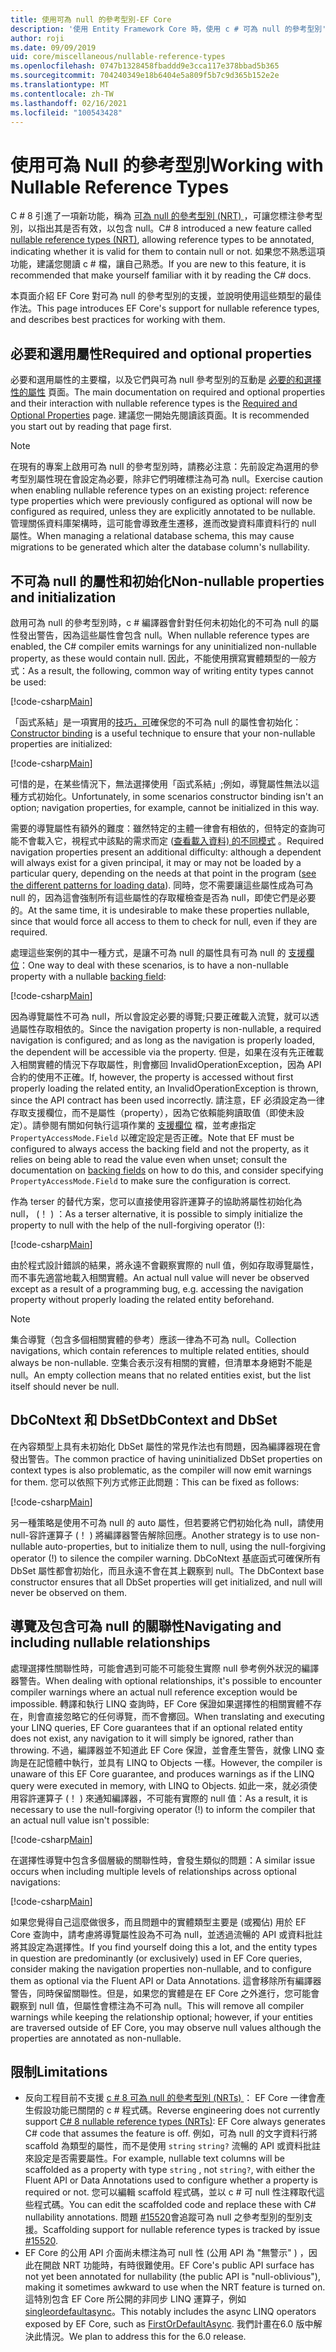 ```yaml
---
title: 使用可為 null 的參考型別-EF Core
description: '使用 Entity Framework Core 時，使用 c # 可為 null 的參考型別'
author: roji
ms.date: 09/09/2019
uid: core/miscellaneous/nullable-reference-types
ms.openlocfilehash: 0747b1328458fbaddd9e3cca117e378bbad5b365
ms.sourcegitcommit: 704240349e18b6404e5a809f5b7c9d365b152e2e
ms.translationtype: MT
ms.contentlocale: zh-TW
ms.lasthandoff: 02/16/2021
ms.locfileid: "100543428"
---
```

# <a name="working-with-nullable-reference-types"></a><span data-ttu-id="ad044-103">使用可為 Null 的參考型別</span><span class="sxs-lookup"><span data-stu-id="ad044-103">Working with Nullable Reference Types</span></span>

<span data-ttu-id="ad044-104">C # 8 引進了一項新功能，稱為 [可為 null 的參考型別 (NRT) ](/dotnet/csharp/tutorials/nullable-reference-types)，可讓您標注參考型別，以指出其是否有效，以包含 null。</span><span class="sxs-lookup"><span data-stu-id="ad044-104">C# 8 introduced a new feature called [nullable reference types (NRT)](/dotnet/csharp/tutorials/nullable-reference-types), allowing reference types to be annotated, indicating whether it is valid for them to contain null or not.</span></span> <span data-ttu-id="ad044-105">如果您不熟悉這項功能，建議您閱讀 c # 檔，讓自己熟悉。</span><span class="sxs-lookup"><span data-stu-id="ad044-105">If you are new to this feature, it is recommended that make yourself familiar with it by reading the C# docs.</span></span>

<span data-ttu-id="ad044-106">本頁面介紹 EF Core 對可為 null 的參考型別的支援，並說明使用這些類型的最佳作法。</span><span class="sxs-lookup"><span data-stu-id="ad044-106">This page introduces EF Core's support for nullable reference types, and describes best practices for working with them.</span></span>

## <a name="required-and-optional-properties"></a><span data-ttu-id="ad044-107">必要和選用屬性</span><span class="sxs-lookup"><span data-stu-id="ad044-107">Required and optional properties</span></span>

<span data-ttu-id="ad044-108">必要和選用屬性的主要檔，以及它們與可為 null 參考型別的互動是 [必要的和選擇性的屬性](xref:core/modeling/entity-properties#required-and-optional-properties) 頁面。</span><span class="sxs-lookup"><span data-stu-id="ad044-108">The main documentation on required and optional properties and their interaction with nullable reference types is the [Required and Optional Properties](xref:core/modeling/entity-properties#required-and-optional-properties) page.</span></span> <span data-ttu-id="ad044-109">建議您一開始先閱讀該頁面。</span><span class="sxs-lookup"><span data-stu-id="ad044-109">It is recommended you start out by reading that page first.</span></span>

> [!NOTE]
> <span data-ttu-id="ad044-110">在現有的專案上啟用可為 null 的參考型別時，請務必注意：先前設定為選用的參考型別屬性現在會設定為必要，除非它們明確標注為可為 null。</span><span class="sxs-lookup"><span data-stu-id="ad044-110">Exercise caution when enabling nullable reference types on an existing project: reference type properties which were previously configured as optional will now be configured as required, unless they are explicitly annotated to be nullable.</span></span> <span data-ttu-id="ad044-111">管理關係資料庫架構時，這可能會導致產生遷移，進而改變資料庫資料行的 null 屬性。</span><span class="sxs-lookup"><span data-stu-id="ad044-111">When managing a relational database schema, this may cause migrations to be generated which alter the database column's nullability.</span></span>

## <a name="non-nullable-properties-and-initialization"></a><span data-ttu-id="ad044-112">不可為 null 的屬性和初始化</span><span class="sxs-lookup"><span data-stu-id="ad044-112">Non-nullable properties and initialization</span></span>

<span data-ttu-id="ad044-113">啟用可為 null 的參考型別時，c # 編譯器會針對任何未初始化的不可為 null 的屬性發出警告，因為這些屬性會包含 null。</span><span class="sxs-lookup"><span data-stu-id="ad044-113">When nullable reference types are enabled, the C# compiler emits warnings for any uninitialized non-nullable property, as these would contain null.</span></span> <span data-ttu-id="ad044-114">因此，不能使用撰寫實體類型的一般方式：</span><span class="sxs-lookup"><span data-stu-id="ad044-114">As a result, the following, common way of writing entity types cannot be used:</span></span>

[!code-csharp[Main](../../../samples/core/Miscellaneous/NullableReferenceTypes/CustomerWithWarning.cs?name=CustomerWithWarning&highlight=5-6)]

<span data-ttu-id="ad044-115">「函式系結」是一項實用的[技巧，可](xref:core/modeling/constructors)確保您的不可為 null 的屬性會初始化：</span><span class="sxs-lookup"><span data-stu-id="ad044-115">[Constructor binding](xref:core/modeling/constructors) is a useful technique to ensure that your non-nullable properties are initialized:</span></span>

[!code-csharp[Main](../../../samples/core/Miscellaneous/NullableReferenceTypes/CustomerWithConstructorBinding.cs?name=CustomerWithConstructorBinding&highlight=6-9)]

<span data-ttu-id="ad044-116">可惜的是，在某些情況下，無法選擇使用「函式系結」;例如，導覽屬性無法以這種方式初始化。</span><span class="sxs-lookup"><span data-stu-id="ad044-116">Unfortunately, in some scenarios constructor binding isn't an option; navigation properties, for example, cannot be initialized in this way.</span></span>

<span data-ttu-id="ad044-117">需要的導覽屬性有額外的難度：雖然特定的主體一律會有相依的，但特定的查詢可能不會載入它，視程式中該點的需求而定 ([查看載入資料) 的不同模式](xref:core/querying/related-data) 。</span><span class="sxs-lookup"><span data-stu-id="ad044-117">Required navigation properties present an additional difficulty: although a dependent will always exist for a given principal, it may or may not be loaded by a particular query, depending on the needs at that point in the program ([see the different patterns for loading data](xref:core/querying/related-data)).</span></span> <span data-ttu-id="ad044-118">同時，您不需要讓這些屬性成為可為 null 的，因為這會強制所有這些屬性的存取權檢查是否為 null，即使它們是必要的。</span><span class="sxs-lookup"><span data-stu-id="ad044-118">At the same time, it is undesirable to make these properties nullable, since that would force all access to them to check for null, even if they are required.</span></span>

<span data-ttu-id="ad044-119">處理這些案例的其中一種方式，是讓不可為 null 的屬性具有可為 null 的 [支援欄位](xref:core/modeling/backing-field)：</span><span class="sxs-lookup"><span data-stu-id="ad044-119">One way to deal with these scenarios, is to have a non-nullable property with a nullable [backing field](xref:core/modeling/backing-field):</span></span>

[!code-csharp[Main](../../../samples/core/Miscellaneous/NullableReferenceTypes/Order.cs?range=10-17)]

<span data-ttu-id="ad044-120">因為導覽屬性不可為 null，所以會設定必要的導覽;只要正確載入流覽，就可以透過屬性存取相依的。</span><span class="sxs-lookup"><span data-stu-id="ad044-120">Since the navigation property is non-nullable, a required navigation is configured; and as long as the navigation is properly loaded, the dependent will be accessible via the property.</span></span> <span data-ttu-id="ad044-121">但是，如果在沒有先正確載入相關實體的情況下存取屬性，則會擲回 InvalidOperationException，因為 API 合約的使用不正確。</span><span class="sxs-lookup"><span data-stu-id="ad044-121">If, however, the property is accessed without first properly loading the related entity, an InvalidOperationException is thrown, since the API contract has been used incorrectly.</span></span> <span data-ttu-id="ad044-122">請注意，EF 必須設定為一律存取支援欄位，而不是屬性（property），因為它依賴能夠讀取值（即使未設定）。請參閱有關如何執行這項作業的 [支援欄位](xref:core/modeling/backing-field) 檔，並考慮指定 `PropertyAccessMode.Field` 以確定設定是否正確。</span><span class="sxs-lookup"><span data-stu-id="ad044-122">Note that EF must be configured to always access the backing field and not the property, as it relies on being able to read the value even when unset; consult the documentation on [backing fields](xref:core/modeling/backing-field) on how to do this, and consider specifying `PropertyAccessMode.Field` to make sure the configuration is correct.</span></span>

<span data-ttu-id="ad044-123">作為 terser 的替代方案，您可以直接使用容許運算子的協助將屬性初始化為 null， (！ ) ：</span><span class="sxs-lookup"><span data-stu-id="ad044-123">As a terser alternative, it is possible to simply initialize the property to null with the help of the null-forgiving operator (!):</span></span>

[!code-csharp[Main](../../../samples/core/Miscellaneous/NullableReferenceTypes/Order.cs?range=19)]

<span data-ttu-id="ad044-124">由於程式設計錯誤的結果，將永遠不會觀察實際的 null 值，例如存取導覽屬性，而不事先適當地載入相關實體。</span><span class="sxs-lookup"><span data-stu-id="ad044-124">An actual null value will never be observed except as a result of a programming bug, e.g. accessing the navigation property without properly loading the related entity beforehand.</span></span>

> [!NOTE]
> <span data-ttu-id="ad044-125">集合導覽（包含多個相關實體的參考）應該一律為不可為 null。</span><span class="sxs-lookup"><span data-stu-id="ad044-125">Collection navigations, which contain references to multiple related entities, should always be non-nullable.</span></span> <span data-ttu-id="ad044-126">空集合表示沒有相關的實體，但清單本身絕對不能是 null。</span><span class="sxs-lookup"><span data-stu-id="ad044-126">An empty collection means that no related entities exist, but the list itself should never be null.</span></span>

## <a name="dbcontext-and-dbset"></a><span data-ttu-id="ad044-127">DbCoNtext 和 DbSet</span><span class="sxs-lookup"><span data-stu-id="ad044-127">DbContext and DbSet</span></span>

<span data-ttu-id="ad044-128">在內容類型上具有未初始化 DbSet 屬性的常見作法也有問題，因為編譯器現在會發出警告。</span><span class="sxs-lookup"><span data-stu-id="ad044-128">The common practice of having uninitialized DbSet properties on context types is also problematic, as the compiler will now emit warnings for them.</span></span> <span data-ttu-id="ad044-129">您可以依照下列方式修正此問題：</span><span class="sxs-lookup"><span data-stu-id="ad044-129">This can be fixed as follows:</span></span>

[!code-csharp[Main](../../../samples/core/Miscellaneous/NullableReferenceTypes/NullableReferenceTypesContext.cs?name=Context&highlight=3-4)]

<span data-ttu-id="ad044-130">另一種策略是使用不可為 null 的 auto 屬性，但若要將它們初始化為 null，請使用 null-容許運算子 (！ ) 將編譯器警告解除回應。</span><span class="sxs-lookup"><span data-stu-id="ad044-130">Another strategy is to use non-nullable auto-properties, but to initialize them to null, using the null-forgiving operator (!) to silence the compiler warning.</span></span> <span data-ttu-id="ad044-131">DbCoNtext 基底函式可確保所有 DbSet 屬性都會初始化，而且永遠不會在其上觀察到 null。</span><span class="sxs-lookup"><span data-stu-id="ad044-131">The DbContext base constructor ensures that all DbSet properties will get initialized, and null will never be observed on them.</span></span>

## <a name="navigating-and-including-nullable-relationships"></a><span data-ttu-id="ad044-132">導覽及包含可為 null 的關聯性</span><span class="sxs-lookup"><span data-stu-id="ad044-132">Navigating and including nullable relationships</span></span>

<span data-ttu-id="ad044-133">處理選擇性關聯性時，可能會遇到可能不可能發生實際 null 參考例外狀況的編譯器警告。</span><span class="sxs-lookup"><span data-stu-id="ad044-133">When dealing with optional relationships, it's possible to encounter compiler warnings where an actual null reference exception would be impossible.</span></span> <span data-ttu-id="ad044-134">轉譯和執行 LINQ 查詢時，EF Core 保證如果選擇性的相關實體不存在，則會直接忽略它的任何導覽，而不會擲回。</span><span class="sxs-lookup"><span data-stu-id="ad044-134">When translating and executing your LINQ queries, EF Core guarantees that if an optional related entity does not exist, any navigation to it will simply be ignored, rather than throwing.</span></span> <span data-ttu-id="ad044-135">不過，編譯器並不知道此 EF Core 保證，並會產生警告，就像 LINQ 查詢是在記憶體中執行，並具有 LINQ to Objects 一樣。</span><span class="sxs-lookup"><span data-stu-id="ad044-135">However, the compiler is unaware of this EF Core guarantee, and produces warnings as if the LINQ query were executed in memory, with LINQ to Objects.</span></span> <span data-ttu-id="ad044-136">如此一來，就必須使用容許運算子 (！ ) 來通知編譯器，不可能有實際的 null 值：</span><span class="sxs-lookup"><span data-stu-id="ad044-136">As a result, it is necessary to use the null-forgiving operator (!) to inform the compiler that an actual null value isn't possible:</span></span>

[!code-csharp[Main](../../../samples/core/Miscellaneous/NullableReferenceTypes/Program.cs?name=Navigating)]

<span data-ttu-id="ad044-137">在選擇性導覽中包含多個層級的關聯性時，會發生類似的問題：</span><span class="sxs-lookup"><span data-stu-id="ad044-137">A similar issue occurs when including multiple levels of relationships across optional navigations:</span></span>

[!code-csharp[Main](../../../samples/core/Miscellaneous/NullableReferenceTypes/Program.cs?name=Including&highlight=2)]

<span data-ttu-id="ad044-138">如果您覺得自己這麼做很多，而且問題中的實體類型主要是 (或獨佔) 用於 EF Core 查詢中，請考慮將導覽屬性設為不可為 null，並透過流暢的 API 或資料批註將其設定為選擇性。</span><span class="sxs-lookup"><span data-stu-id="ad044-138">If you find yourself doing this a lot, and the entity types in question are predominantly (or exclusively) used in EF Core queries, consider making the navigation properties non-nullable, and to configure them as optional via the Fluent API or Data Annotations.</span></span> <span data-ttu-id="ad044-139">這會移除所有編譯器警告，同時保留關聯性。但是，如果您的實體是在 EF Core 之外進行，您可能會觀察到 null 值，但屬性會標注為不可為 null。</span><span class="sxs-lookup"><span data-stu-id="ad044-139">This will remove all compiler warnings while keeping the relationship optional; however, if your entities are traversed outside of EF Core, you may observe null values although the properties are annotated as non-nullable.</span></span>

## <a name="limitations"></a><span data-ttu-id="ad044-140">限制</span><span class="sxs-lookup"><span data-stu-id="ad044-140">Limitations</span></span>

* <span data-ttu-id="ad044-141">反向工程目前不支援 [c # 8 可為 null 的參考型別 (NRTs) ](/dotnet/csharp/tutorials/nullable-reference-types)： EF Core 一律會產生假設功能已關閉的 c # 程式碼。</span><span class="sxs-lookup"><span data-stu-id="ad044-141">Reverse engineering does not currently support [C# 8 nullable reference types (NRTs)](/dotnet/csharp/tutorials/nullable-reference-types): EF Core always generates C# code that assumes the feature is off.</span></span> <span data-ttu-id="ad044-142">例如，可為 null 的文字資料行將 scaffold 為類型的屬性，而不是使用 `string` `string?` 流暢的 API 或資料批註來設定是否需要屬性。</span><span class="sxs-lookup"><span data-stu-id="ad044-142">For example, nullable text columns will be scaffolded as a property with type `string` , not `string?`, with either the Fluent API or Data Annotations used to configure whether a property is required or not.</span></span> <span data-ttu-id="ad044-143">您可以編輯 scaffold 程式碼，並以 c # 可 null 性注釋取代這些程式碼。</span><span class="sxs-lookup"><span data-stu-id="ad044-143">You can edit the scaffolded code and replace these with C# nullability annotations.</span></span> <span data-ttu-id="ad044-144">問題 [#15520](https://github.com/dotnet/efcore/issues/15520)會追蹤可為 null 之參考型別的型別支援。</span><span class="sxs-lookup"><span data-stu-id="ad044-144">Scaffolding support for nullable reference types is tracked by issue [#15520](https://github.com/dotnet/efcore/issues/15520).</span></span>
* <span data-ttu-id="ad044-145">EF Core 的公用 API 介面尚未標注為可 null 性 (公用 API 為 "無警示" ) ，因此在開啟 NRT 功能時，有時很難使用。</span><span class="sxs-lookup"><span data-stu-id="ad044-145">EF Core's public API surface has not yet been annotated for nullability (the public API is "null-oblivious"), making it sometimes awkward to use when the NRT feature is turned on.</span></span> <span data-ttu-id="ad044-146">這特別包含 EF Core 所公開的非同步 LINQ 運算子，例如 [singleordefaultasync](/dotnet/api/microsoft.entityframeworkcore.entityframeworkqueryableextensions.firstordefaultasync#Microsoft_EntityFrameworkCore_EntityFrameworkQueryableExtensions_FirstOrDefaultAsync__1_System_Linq_IQueryable___0__System_Linq_Expressions_Expression_System_Func___0_System_Boolean___System_Threading_CancellationToken_)。</span><span class="sxs-lookup"><span data-stu-id="ad044-146">This notably includes the async LINQ operators exposed by EF Core, such as [FirstOrDefaultAsync](/dotnet/api/microsoft.entityframeworkcore.entityframeworkqueryableextensions.firstordefaultasync#Microsoft_EntityFrameworkCore_EntityFrameworkQueryableExtensions_FirstOrDefaultAsync__1_System_Linq_IQueryable___0__System_Linq_Expressions_Expression_System_Func___0_System_Boolean___System_Threading_CancellationToken_).</span></span> <span data-ttu-id="ad044-147">我們計畫在6.0 版中解決此情況。</span><span class="sxs-lookup"><span data-stu-id="ad044-147">We plan to address this for the 6.0 release.</span></span>
